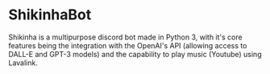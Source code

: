 # ShikinhaBot

Shikinha is a multipurpose discord bot made in Python 3, with it's core features being the integration with the OpenAI's API (allowing access to DALL-E and GPT-3 models) and the capability to play music (Youtube) using Lavalink. 
